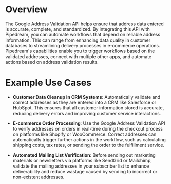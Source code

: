# Overview

The Google Address Validation API helps ensure that address data entered is accurate, complete, and standardized. By integrating this API with Pipedream, you can automate workflows that depend on reliable address information. This can range from enhancing data quality in customer databases to streamlining delivery processes in e-commerce operations. Pipedream's capabilities enable you to trigger workflows based on the validated addresses, connect with multiple other apps, and automate actions based on address validation results.

# Example Use Cases

- **Customer Data Cleanup in CRM Systems**: Automatically validate and correct addresses as they are entered into a CRM like Salesforce or HubSpot. This ensures that all customer information stored is accurate, reducing delivery errors and improving customer service interactions.

- **E-commerce Order Processing**: Use the Google Address Validation API to verify addresses on orders in real-time during the checkout process on platforms like Shopify or WooCommerce. Correct addresses can automatically trigger further actions in the workflow, such as calculating shipping costs, tax rates, or sending the order to the fulfillment service.

- **Automated Mailing List Verification**: Before sending out marketing materials or newsletters via platforms like SendGrid or Mailchimp, validate the mailing addresses in your subscriber list to enhance deliverability and reduce wastage caused by sending to incorrect or non-existent addresses.
